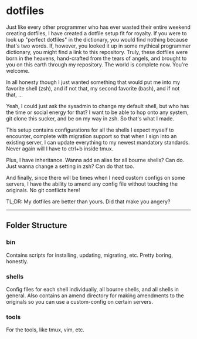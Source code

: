 # dotfiles

Just like every other programmer who has ever wasted their entire weekend creating dotfiles, I have created a dotfile setup fit for royalty. If you were to look up "perfect dotfiles" in the dictionary, you would find nothing because that's two words. If, however, you looked it up in some mythical programmer dictionary, you might find a link to this repository. Truly, these dotfiles were born in the heavens, hand-crafted from the tears of angels, and brought to you on this earth through my repository. The world is complete now. You're welcome.

In all honesty though I just wanted something that would put me into my favorite shell (zsh), and if not that, my second favorite (bash), and if not that, ...

Yeah, I could just ask the sysadmin to change my default shell, but who has the time or social energy for that? I want to be able to hop onto any system, git clone this sucker, and be on my way in zsh. So that's what I made.

This setup contains configurations for all the shells I expect myself to encounter, complete with migration support so that when I sign into an existing server, I can update everything to my newest mandatory standards. Never again will I have to ctrl+b inside tmux. 

Plus, I have inheritance. Wanna add an alias for all bourne shells? Can do. Just wanna change a setting in zsh? Can do that too. 

And finally, since there will be times when I need custom configs on some servers, I have the ability to amend any config file without touching the originals. No git conflicts here!

TL;DR: My dotfiles are better than yours. Did that make you angery?

---

## Folder Structure

### bin
Contains scripts for installing, updating, migrating, etc.
Pretty boring, honestly.

### shells
Config files for each shell individually, all bourne shells, and all shells in general. Also contains an amend directory for making amendments to the originals so you can use a custom-config on certain servers.

### tools
For the tools, like tmux, vim, etc.
